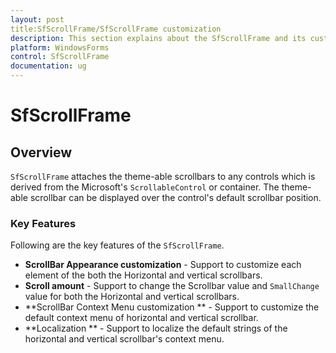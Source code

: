 ```yaml
---
layout: post
title:SfScrollFrame/SfScrollFrame customization
description: This section explains about the SfScrollFrame and its customization.
platform: WindowsForms
control: SfScrollFrame
documentation: ug
---
```


# SfScrollFrame

## Overview
`SfScrollFrame` attaches the theme-able scrollbars to any controls which is derived from the Microsoft's `ScrollableControl` or container. The theme-able scrollbar can be displayed over the control's default scrollbar position. 

### Key Features 
Following are the key features of the `SfScrollFrame`.

* **ScrollBar Appearance customization** - Support to customize each element of the both the Horizontal and vertical scrollbars.
* **Scroll amount** - Support to change the Scrollbar value and `SmallChange` value for both the Horizontal and vertical scrollbars.
* **ScrollBar Context Menu customization ** - Support to customize the default context menu of horizontal and vertical scrollbar.
* **Localization ** - Support to localize the default strings of the horizontal and vertical scrollbar's context menu.
